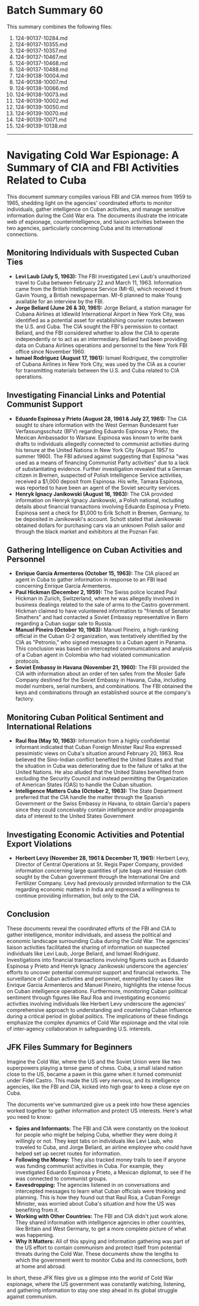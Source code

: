 # Batch Summary 60

This summary combines the following files:

1. 124-90137-10284.md
2. 124-90137-10355.md
3. 124-90137-10357.md
4. 124-90137-10467.md
5. 124-90137-10468.md
6. 124-90137-10488.md
7. 124-90138-10004.md
8. 124-90138-10007.md
9. 124-90138-10066.md
10. 124-90138-10073.md
11. 124-90139-10002.md
12. 124-90139-10050.md
13. 124-90139-10070.md
14. 124-90139-10071.md
15. 124-90139-10138.md

---

# Navigating Cold War Espionage: A Summary of CIA and FBI Activities Related to Cuba

This document summary compiles various FBI and CIA memos from 1959 to 1965, shedding light on the agencies' coordinated efforts to monitor individuals, gather intelligence on Cuban activities, and manage sensitive information during the Cold War era. The documents illustrate the intricate web of espionage, counterintelligence, and liaison activities between the two agencies, particularly concerning Cuba and its international connections.

## Monitoring Individuals with Suspected Cuban Ties

*   **Levi Laub (July 5, 1963):** The FBI investigated Levi Laub's unauthorized travel to Cuba between February 22 and March 11, 1963. Information came from the British Intelligence Service (MI-6), which received it from Gavin Young, a British newspaperman. MI-6 planned to make Young available for an interview by the FBI.
*   **Jorge Beliard (June 26 & 30, 1961):** Jorge Beliard, a station manager for Cubana Airlines at Idlewild International Airport in New York City, was identified as a potential asset for establishing courier routes between the U.S. and Cuba. The CIA sought the FBI's permission to contact Beliard, and the FBI considered whether to allow the CIA to operate independently or to act as an intermediary. Beliard had been providing data on Cubana Airlines operations and personnel to the New York FBI office since November 1960.
*   **Ismael Rodriguez (August 17, 1961):** Ismael Rodriguez, the comptroller of Cubana Airlines in New York City, was used by the CIA as a courier for transmitting materials between the U.S. and Cuba related to CIA operations.

## Investigating Financial Links and Potential Communist Support

*   **Eduardo Espinosa y Prieto (August 28, 1961 & July 27, 1961):** The CIA sought to share information with the West German Bundesamt fuer Verfassungsschutz (BFV) regarding Eduardo Espinosa y Prieto, the Mexican Ambassador to Warsaw. Espinosa was known to write bank drafts to individuals allegedly connected to communist activities during his tenure at the United Nations in New York City (August 1957 to summer 1960). The FBI advised against suggesting that Espinosa "was used as a means of financing Communist Party activities" due to a lack of substantiating evidence. Further investigation revealed that a German citizen in Bremen, suspected of Polish Intelligence Service activities, received a $1,000 deposit from Espinosa. His wife, Tamara Espinosa, was reported to have been an agent of the Soviet security services.
*   **Henryk Ignacy Janikowski (August 16, 1963):** The CIA provided information on Henryk Ignacy Janikowski, a Polish national, including details about financial transactions involving Eduardo Espinosa y Prieto. Espinosa sent a check for $1,000 to Erik Schott in Bremen, Germany, to be deposited in Janikowski's account. Schott stated that Janikowski obtained dollars for purchasing cars via an unknown Polish sailor and through the black market and exhibitors at the Poznan Fair.

## Gathering Intelligence on Cuban Activities and Personnel

*   **Enrique Garcia Armenteros (October 15, 1963):** The CIA placed an agent in Cuba to gather information in response to an FBI lead concerning Enrique Garcia Armenteros.
*   **Paul Hickman (December 2, 1959):** The Swiss police located Paul Hickman in Zurich, Switzerland, where he was allegedly involved in business dealings related to the sale of arms to the Castro government. Hickman claimed to have volunteered information to "friends of Senator Smathers" and had contacted a Soviet Embassy representative in Bern regarding a Cuban sugar sale to Russia.
*   **Manuel Pineiro (October 10, 1963):** Manuel Pineiro, a high-ranking official in the Cuban G-2 organization, was tentatively identified by the CIA as "Petronio," who signed messages to a Cuban agent in Panama. This conclusion was based on intercepted communications and analysis of a Cuban agent in Colombia who had violated communication protocols.
*   **Soviet Embassy in Havana (November 21, 1960):** The FBI provided the CIA with information about an order of ten safes from the Mosler Safe Company destined for the Soviet Embassy in Havana, Cuba, including model numbers, serial numbers, and combinations. The FBI obtained the keys and combinations through an established source at the company's factory.

## Monitoring Cuban Political Sentiment and International Relations

*   **Raul Roa (May 10, 1963):** Information from a highly confidential informant indicated that Cuban Foreign Minister Raul Roa expressed pessimistic views on Cuba's situation around February 20, 1963. Roa believed the Sino-Indian conflict benefited the United States and that the situation in Cuba was deteriorating due to the failure of talks at the United Nations. He also alluded that the United States benefited from excluding the Security Council and instead permitting the Organization of American States (OAS) to handle the Cuban situation.
*   **Intelligence Matters Cuba (October 2, 1963):** The State Department preferred that the CIA handle the matter through the Spanish Government or the Swiss Embassy in Havana, to obtain Garcia's papers since they could conceivably contain intelligence and/or propaganda data of interest to the United States Government

## Investigating Economic Activities and Potential Export Violations

*   **Herbert Levy (November 28, 1961 & December 11, 1961):** Herbert Levy, Director of Central Operations at St. Regis Paper Company, provided information concerning large quantities of jute bags and Hessian cloth sought by the Cuban government through the International Ore and Fertilizer Company. Levy had previously provided information to the CIA regarding economic matters in India and expressed a willingness to continue providing information, but only to the CIA.

## Conclusion

These documents reveal the coordinated efforts of the FBI and CIA to gather intelligence, monitor individuals, and assess the political and economic landscape surrounding Cuba during the Cold War. The agencies' liaison activities facilitated the sharing of information on suspected individuals like Levi Laub, Jorge Beliard, and Ismael Rodriguez. Investigations into financial transactions involving figures such as Eduardo Espinosa y Prieto and Henryk Ignacy Janikowski underscore the agencies' efforts to uncover potential communist support and financial networks. The surveillance of Cuban activities and personnel, exemplified by cases like Enrique Garcia Armenteros and Manuel Pineiro, highlights the intense focus on Cuban intelligence operations. Furthermore, monitoring Cuban political sentiment through figures like Raul Roa and investigating economic activities involving individuals like Herbert Levy underscore the agencies' comprehensive approach to understanding and countering Cuban influence during a critical period in global politics. The implications of these findings emphasize the complex dynamics of Cold War espionage and the vital role of inter-agency collaboration in safeguarding U.S. interests.

## JFK Files Summary for Beginners

Imagine the Cold War, where the US and the Soviet Union were like two superpowers playing a tense game of chess. Cuba, a small island nation close to the US, became a pawn in this game when it turned communist under Fidel Castro. This made the US very nervous, and its intelligence agencies, like the FBI and CIA, kicked into high gear to keep a close eye on Cuba.

The documents we've summarized give us a peek into how these agencies worked together to gather information and protect US interests. Here's what you need to know:

*   **Spies and Informants:** The FBI and CIA were constantly on the lookout for people who might be helping Cuba, whether they were doing it willingly or not. They kept tabs on individuals like Levi Laub, who traveled to Cuba, and Jorge Beliard, an airline employee who could have helped set up secret routes for information.
*   **Following the Money:** They also tracked money trails to see if anyone was funding communist activities in Cuba. For example, they investigated Eduardo Espinosa y Prieto, a Mexican diplomat, to see if he was connected to communist groups.
*   **Eavesdropping:** The agencies listened in on conversations and intercepted messages to learn what Cuban officials were thinking and planning. This is how they found out that Raul Roa, a Cuban Foreign Minister, was worried about Cuba's situation and how the US was benefiting from it.
*   **Working with Other Countries:** The FBI and CIA didn't just work alone. They shared information with intelligence agencies in other countries, like Britain and West Germany, to get a more complete picture of what was happening.
*   **Why It Matters:** All of this spying and information gathering was part of the US effort to contain communism and protect itself from potential threats during the Cold War. These documents show the lengths to which the government went to monitor Cuba and its connections, both at home and abroad.

In short, these JFK files give us a glimpse into the world of Cold War espionage, where the US government was constantly watching, listening, and gathering information to stay one step ahead in its global struggle against communism.
